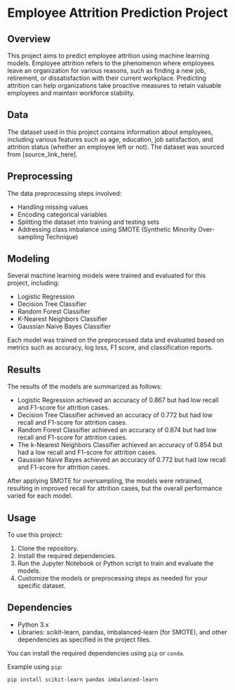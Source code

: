 # Employee Attrition Prediction Project

## Overview

This project aims to predict employee attrition using machine learning models. Employee attrition refers to the phenomenon where employees leave an organization for various reasons, such as finding a new job, retirement, or dissatisfaction with their current workplace. Predicting attrition can help organizations take proactive measures to retain valuable employees and maintain workforce stability.

## Data

The dataset used in this project contains information about employees, including various features such as age, education, job satisfaction, and attrition status (whether an employee left or not). The dataset was sourced from [source_link_here].

## Preprocessing

The data preprocessing steps involved:
- Handling missing values
- Encoding categorical variables
- Splitting the dataset into training and testing sets
- Addressing class imbalance using SMOTE (Synthetic Minority Over-sampling Technique)

## Modeling

Several machine learning models were trained and evaluated for this project, including:
- Logistic Regression
- Decision Tree Classifier
- Random Forest Classifier
- K-Nearest Neighbors Classifier
- Gaussian Naive Bayes Classifier

Each model was trained on the preprocessed data and evaluated based on metrics such as accuracy, log loss, F1 score, and classification reports.

## Results

The results of the models are summarized as follows:

- Logistic Regression achieved an accuracy of 0.867 but had low recall and F1-score for attrition cases.
- Decision Tree Classifier achieved an accuracy of 0.772 but had low recall and F1-score for attrition cases.
- Random Forest Classifier achieved an accuracy of 0.874 but had low recall and F1-score for attrition cases.
- The k-Nearest Neighbors Classifier achieved an accuracy of 0.854 but had a low recall and F1-score for attrition cases.
- Gaussian Naive Bayes achieved an accuracy of 0.772 but had low recall and F1-score for attrition cases.

After applying SMOTE for oversampling, the models were retrained, resulting in improved recall for attrition cases, but the overall performance varied for each model.

## Usage

To use this project:
1. Clone the repository.
2. Install the required dependencies.
3. Run the Jupyter Notebook or Python script to train and evaluate the models.
4. Customize the models or preprocessing steps as needed for your specific dataset.

## Dependencies

- Python 3.x
- Libraries: scikit-learn, pandas, imbalanced-learn (for SMOTE), and other dependencies as specified in the project files.

You can install the required dependencies using `pip` or `conda`.

Example using `pip`:
```bash
pip install scikit-learn pandas imbalanced-learn
